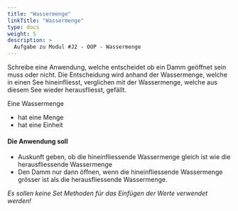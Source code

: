 ```yaml
---
title: "Wassermenge"
linkTitle: "Wassermenge"
type: docs
weight: 5
description: >
  Aufgabe zu Modul #J2 - OOP - Wassermenge
---
```


Schreibe eine Anwendung, welche entscheidet ob ein Damm geöffnet sein muss oder nicht.
Die Entscheidung wird anhand der Wassermenge, welche in einen See hineinfliesst, verglichen
mit der Wassermenge, welche aus diesem See wieder herausfliesst, gefällt.

Eine Wassermenge
- hat eine Menge
- hat eine Einheit

#### Die Anwendung soll
- Auskunft geben, ob die hineinfliessende Wassermenge gleich ist wie die herausfliessende Wassermenge
- Den Damm nur dann öffnen, wenn die hineinfliessende Wassermenge grösser ist als die herausfliessende Wassermenge.

*Es sollen keine Set Methoden für das Einfügen der Werte verwendet werden!*
